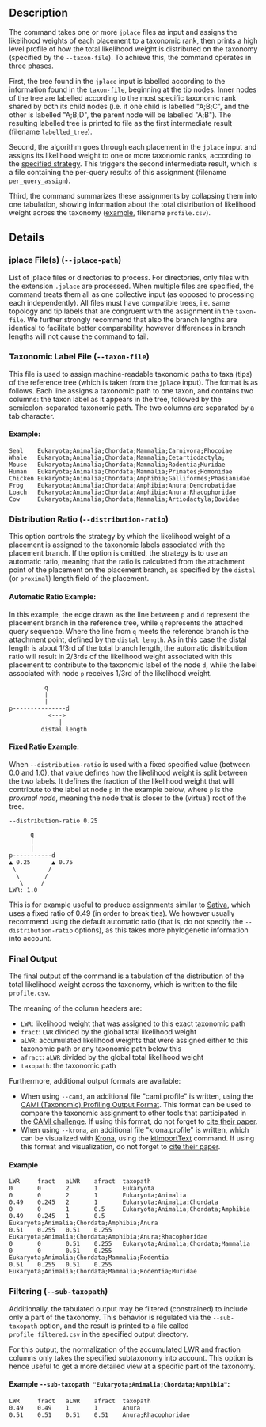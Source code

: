 ## Description

The command takes one or more `jplace` files as input and assigns the likelihood weights of each placement to a taxonomic rank, then prints a high level profile of how the total likelihood weight is distributed on the taxonomy (specified by the `--taxon-file`). To achieve this, the command operates in three phases.

First, the tree found in the `jplace` input is labelled according to the information found in the [`taxon-file`](#taxonomic-label-file--taxon-file), beginning at the tip nodes.
Inner nodes of the tree are labelled according to the most specific taxonomic rank shared by both its child nodes (i.e. if one child is labelled "A;B;C", and the other is labelled "A;B;D", the parent node will be labelled "A;B"). The resulting labelled tree is printed to file as the first intermediate result (filename `labelled_tree`).

Second, the algorithm goes through each placement in the `jplace` input and assigns its likelihood weight to one or more taxonomic ranks, according to the [specified strategy](#distribution-ratio---distribution-ratio). This triggers the second intermediate result, which is a file containing the per-query results of this assignment (filename `per_query_assign`).

Third, the command summarizes these assignments by collapsing them into one tabulation, showing information about the total distribution of likelihood weight across the taxonomy ([example](#final-output), filename `profile.csv`).

## Details

### jplace File(s) (`--jplace-path`)

List of jplace files or directories to process. For directories, only files with the extension `.jplace` are processed. When multiple files are specified, the command treats them all as one collective input (as opposed to processing each independently).
All files must have compatible trees, i.e. same topology and tip labels that are congruent with the assignment in the `taxon-file`.
We further strongly recommend that also the branch lengths are identical to facilitate better comparability, however differences in branch lengths will not cause the command to fail.

### Taxonomic Label File (`--taxon-file`)

This file is used to assign machine-readable taxonomic paths to taxa (tips) of the reference tree (which is taken from the `jplace` input).
The format is as follows. Each line assigns a taxonomic path to one taxon, and contains two columns: the taxon label as it appears in the tree, followed by the semicolon-separated taxonomic path. The two columns are separated by a tab character.

#### Example:

```
Seal    Eukaryota;Animalia;Chordata;Mammalia;Carnivora;Phocoiae
Whale   Eukaryota;Animalia;Chordata;Mammalia;Cetartiodactyla;
Mouse   Eukaryota;Animalia;Chordata;Mammalia;Rodentia;Muridae
Human   Eukaryota;Animalia;Chordata;Mammalia;Primates;Homonidae
Chicken Eukaryota;Animalia;Chordata;Amphibia;Galliformes;Phasianidae
Frog    Eukaryota;Animalia;Chordata;Amphibia;Anura;Dendrobatidae
Loach   Eukaryota;Animalia;Chordata;Amphibia;Anura;Rhacophoridae
Cow     Eukaryota;Animalia;Chordata;Mammalia;Artiodactyla;Bovidae
```

### Distribution Ratio (`--distribution-ratio`)

This option controls the strategy by which the likelihood weight of a placement is assigned to the taxonomic labels associated with the placement branch.
If the option is omitted, the strategy is to use an automatic ratio, meaning that the ratio is calculated from the attachment point of the placement on the placement branch, as specified by the `distal` (or `proximal`) length field of the placement.

#### Automatic Ratio Example:

In this example, the edge drawn as the line between `p` and `d` represent the placement branch in the reference tree, while `q` represents the attached query sequence. Where the line from `q` meets the reference branch is the attachment point, defined by the `distal length`. As in this case the distal length is about 1/3rd of the total branch length, the automatic distribution ratio will result in 2/3rds of the likelihood weight associated with this placement to contribute to the taxonomic label of the node `d`, while the label associated with node `p` receives 1/3rd of the likelihood weight.

```
          q
          |
          |
p---------------d
           <--->
              |
         distal length
```

#### Fixed Ratio Example:

When `--distribution-ratio` is used with a fixed specified value (between 0.0 and 1.0), that value defines how the likelihood weight is split between the two labels.
It defines the fraction of the likelihood weight that will contribute to the label at node `p` in the example below, where `p` is the _proximal node_, meaning the node that is closer to the (virtual) root of the tree.

```
--distribution-ratio 0.25

      q
      |
      |
p-----------d
▲ 0.25      ▲ 0.75
 \         /
  \       /
   \     /
LWR: 1.0
```

This is for example useful to produce assignments similar to [Sativa](https://github.com/amkozlov/sativa), which uses a fixed ratio of 0.49 (in order to break ties).
We however usually recommend using the default automatic ratio (that is, do not specify the `--distribution-ratio` options), as this takes more phylogenetic information into account.

### Final Output

The final output of the command is a tabulation of the distribution of the total likelihood weight across the taxonomy, which is written to the file `profile.csv`.

The meaning of the column headers are:

 - `LWR`: likelihood weight that was assigned to this exact taxonomic path
 - `fract`: `LWR` divided by the global total likelihood weight
 - `aLWR`: accumulated likelihood weights that were assigned either to this taxonomic path or any taxonomic path below this
 - `afract`: `aLWR` divided by the global total likelihood weight
 - `taxopath`: the taxonomic path

Furthermore, additional output formats are available:

 - When using `--cami`, an additional file "cami.profile" is written, using the
   [CAMI (Taxonomic) Profiling Output Format](https://github.com/CAMI-challenge/contest_information/blob/master/file_formats/CAMI_TP_specification.mkd).
   This format can be used to compare the taxonomic assignment to other tools that participated in
   the [CAMI challenge](https://data.cami-challenge.org/).
   If using this format, do not forget to [cite their paper](https://www.nature.com/articles/nmeth.4458).
 - When using `--krona`, an additional file "krona.profile" is written, which can be visualized
   with [Krona](https://github.com/marbl/Krona/wiki), using the
   [ktImportText](https://github.com/marbl/Krona/wiki/Importing-text-and-XML-data#text) command.
   If using this format and visualization, do not forget to
   [cite their paper](https://www.ncbi.nlm.nih.gov/pubmed/21961884).

#### Example

```
LWR     fract   aLWR    afract  taxopath
0       0       2       1       Eukaryota
0       0       2       1       Eukaryota;Animalia
0.49    0.245   2       1       Eukaryota;Animalia;Chordata
0       0       1       0.5     Eukaryota;Animalia;Chordata;Amphibia
0.49    0.245   1       0.5     Eukaryota;Animalia;Chordata;Amphibia;Anura
0.51    0.255   0.51    0.255   Eukaryota;Animalia;Chordata;Amphibia;Anura;Rhacophoridae
0       0       0.51    0.255   Eukaryota;Animalia;Chordata;Mammalia
0       0       0.51    0.255   Eukaryota;Animalia;Chordata;Mammalia;Rodentia
0.51    0.255   0.51    0.255   Eukaryota;Animalia;Chordata;Mammalia;Rodentia;Muridae
```

### Filtering (`--sub-taxopath`)

Additionally, the tabulated output may be filtered (constrained) to include only a part of the taxonomy.
This behavior is regulated via the `--sub-taxopath` option, and the result is printed to a file called `profile_filtered.csv` in the specified output directory.

For this output, the normalization of the accumulated LWR and fraction columns only takes the specified subtaxonomy into account.
This option is hence useful to get a more detailed view at a specific part of the taxonomy.

#### Example `--sub-taxopath "Eukaryota;Animalia;Chordata;Amphibia"`:

```
LWR     fract   aLWR    afract  taxopath
0.49    0.49    1       1       Anura
0.51    0.51    0.51    0.51    Anura;Rhacophoridae
```
